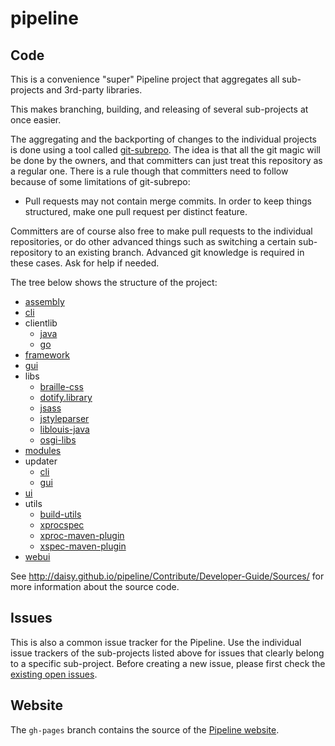 # pipeline

## Code

This is a convenience "super" Pipeline project that aggregates all sub-projects and 3rd-party libraries.

This makes branching, building, and releasing of several sub-projects at once easier.

The aggregating and the backporting of changes to the individual projects is done using a tool called [git-subrepo][]. The idea is that all the git magic will be done by the owners, and that committers can just treat this repository as a regular one. There is a rule though that committers need to follow because of some limitations of git-subrepo:

- Pull requests may not contain merge commits. In order to keep things structured, make one pull request per distinct feature.

Committers are of course also free to make pull requests to the individual repositories, or do other advanced things such as switching a certain sub-repository to an existing branch. Advanced git knowledge is required in these cases. Ask for help if needed.

The tree below shows the structure of the project:

- [assembly](https://github.com/daisy/pipeline-assembly)
- [cli](https://github.com/daisy/pipeline-cli-go)
- clientlib
  - [java](https://github.com/daisy/pipeline-clientlib-java)
  - [go](https://github.com/daisy/pipeline-clientlib-go)
- [framework](https://github.com/daisy/pipeline-framework)
- [gui](https://github.com/daisy/pipeline-gui)
- libs
  - [braille-css](https://github.com/daisy/braille-css)
  - [dotify.library](https://github.com/mtmse/dotify.library)
  - [jsass](https://github.com/snaekobbi/jsass)
  - [jstyleparser](https://github.com/daisy/jStyleParser)
  - [liblouis-java](https://github.com/liblouis/liblouis-java)
  - [osgi-libs](https://github.com/daisy/osgi-libs)
- [modules](https://github.com/daisy/pipeline-modules)
- updater
  - [cli](https://github.com/daisy/pipeline-updater)
  - [gui](https://github.com/daisy/pipeline-updater-gui)
- [ui](https://github.com/daisy/pipeline-ui)
- utils
  - [build-utils](https://github.com/daisy/pipeline-build-utils)
  - [xprocspec](https://github.com/daisy/xprocspec)
  - [xproc-maven-plugin](https://github.com/daisy/xproc-maven-plugin)
  - [xspec-maven-plugin](https://github.com/daisy/xspec-maven-plugin)
- [webui](https://github.com/daisy/pipeline-webui)

See http://daisy.github.io/pipeline/Contribute/Developer-Guide/Sources/ for more information about the source code.


## Issues

This is also a common issue tracker for the Pipeline. Use the individual issue trackers of the sub-projects listed above for issues that clearly belong to a specific sub-project. Before creating a new issue, please first check the [existing open issues](https://github.com/search?l=&q=is%3Aopen++repo%3Adaisy%2Fpipeline++repo%3Adaisy%2Fpipeline-assembly++repo%3Adaisy%2Fpipeline-build-utils++repo%3Adaisy%2Fpipeline-cli-go++repo%3Adaisy%2Fpipeline-clientlib-go++repo%3Adaisy%2Fpipeline-clientlib-java++repo%3Adaisy%2Fpipeline-framework++repo%3Adaisy%2Fpipeline-gui++repo%3Adaisy%2Fpipeline-ui++repo%3Adaisy%2Fpipeline-it++repo%3Adaisy%2Fpipeline-mod-audio++repo%3Adaisy%2Fpipeline-mod-braille++repo%3Adaisy%2Fpipeline-mod-nlp++repo%3Adaisy%2Fpipeline-mod-tts++repo%3Adaisy%2Fpipeline-modules++repo%3Adaisy%2Fpipeline-modules-common++repo%3Adaisy%2Fpipeline-samples++repo%3Adaisy%2Fpipeline-scripts++repo%3Adaisy%2Fpipeline-scripts-utils++repo%3Adaisy%2Fpipeline-updater++repo%3Adaisy%2Fpipeline-updater-gui++repo%3Adaisy%2Fpipeline-webui++repo%3Adaisy%2Fbraille-css++repo%3Adaisy%2FjStyleParser++repo%3Adaisy%2Fosgi-libs++repo%3Adaisy%2Fxmlcalabash1++repo%3Adaisy%2Fxprocspec++repo%3Adaisy%2Fxproc-maven-plugin++repo%3Adaisy%2Fxspec-maven-plugin++repo%3Asnaekobbi%2Fpipeline-mod-braille&ref=advsearch&type=Issues&utf8=%E2%9C%93).


## Website

The `gh-pages` branch contains the source of the [Pipeline website](http://daisy.github.io/pipeline).

[git-subrepo]: https://github.com/ingydotnet/git-subrepo
